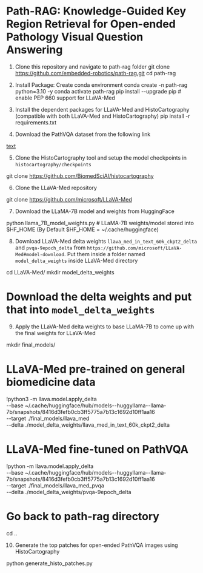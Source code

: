 # Path-RAG: Knowledge-Guided Key Region Retrieval for Open-ended Pathology Visual Question Answering

1. Clone this repository and navigate to path-rag folder
git clone https://github.com/embedded-robotics/path-rag.git
cd path-rag

2. Install Package: Create conda environment
conda create -n path-rag python=3.10 -y
conda activate path-rag
pip install --upgrade pip # enable PEP 660 support for LLaVA-Med

3. Install the dependent packages for LLaVA-Med and HistoCartography (compatible with both LLaVA-Med and HistoCartography)
pip install -r requirements.txt

4. Download the PathVQA dataset from the following link

[text](https://github.com/UCSD-AI4H/PathVQA/blob/master/data/README.md)

5. Clone the HistoCartography tool and setup the model checkpoints in `histocartography/checkpoints`

git clone https://github.com/BiomedSciAI/histocartography

6. Clone the LLaVA-Med repository

git clone https://github.com/microsoft/LLaVA-Med

7. Download the LLaMA-7B model and weights from HuggingFace

python llama_7B_model_weights.py # LLaMA-7B weights/model stored into $HF_HOME (By Default $HF_HOME = ~/.cache/huggingface)

8. Download LLaVA-Med delta weights `llava_med_in_text_60k_ckpt2_delta` and `pvqa-9epoch_delta` from `https://github.com/microsoft/LLaVA-Med#model-download`. Put them inside a folder named `model_delta_weights` inside LLaVA-Med directory

cd LLaVA-Med/
mkdir model_delta_weights 
# Download the delta weights and put that into `model_delta_weights`

9. Apply the LLaVA-Med delta weights to base LLaMA-7B to come up with the final weights for LLaVA-Med

mkdir final_models/

# LLaVA-Med pre-trained on general biomedicine data
!python3 -m llava.model.apply_delta \
    --base ~/.cache/huggingface/hub/models--huggyllama--llama-7b/snapshots/8416d3fefb0cb3ff5775a7b13c1692d10ff1aa16 \
    --target ./final_models/llava_med \
    --delta ./model_delta_weights/llava_med_in_text_60k_ckpt2_delta

# LLaVA-Med fine-tuned on PathVQA
!python -m llava.model.apply_delta \
    --base ~/.cache/huggingface/hub/models--huggyllama--llama-7b/snapshots/8416d3fefb0cb3ff5775a7b13c1692d10ff1aa16 \
    --target ./final_models/llava_med_pvqa \
    --delta ./model_delta_weights/pvqa-9epoch_delta

# Go back to path-rag directory
cd ..

10. Generate the top patches for open-ended PathVQA images using HistoCartography

python generate_histo_patches.py

